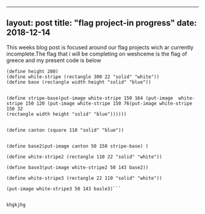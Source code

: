 
---
layout: post
title: "flag project-in progress"
date: 2018-12-14
---

This weeks blog post is focused around our flag projects wich ar currently incomplete.The flag that i will be completing on weshceme is the flag of greece and my present code is below

```(define width 300)
(define height 200)
(define white-stripe (rectangle 300 22 "solid" "white"))
(define base (rectangle width height "solid" "blue"))


(define stripe-base(put-image white-stripe 150 164 (put-image  white-stripe 150 120 (put-image white-stripe 150 76(put-image white-stripe 150 32
(rectangle width height "solid" "blue"))))))


(define canton (square 110 "solid" "blue"))


(define base2(put-image canton 50 150 stripe-base) )

(define white-stripe2 (rectangle 110 22 "solid" "white"))

(define base3(put-image white-stripe2 50 143 base2))

(define white-stripe3 (rectangle 22 110 "solid" "white"))

(put-image white-stripe3 50 143 basle3)```


khgkjhg
